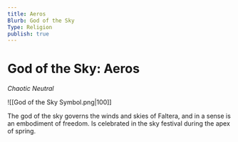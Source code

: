 ```yaml
---
title: Aeros
Blurb: God of the Sky
Type: Religion
publish: true
---
```


# God of the Sky: Aeros

_Chaotic Neutral_

![[God of the Sky Symbol.png|100]]

The god of the sky governs the winds and skies of Faltera, and in a sense is an embodiment of freedom.
Is celebrated in the sky festival during the apex of spring.
